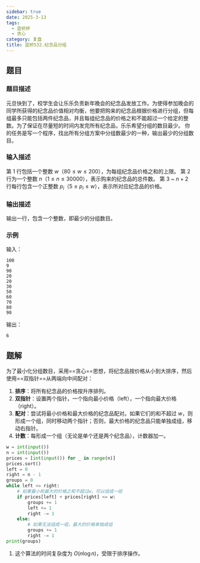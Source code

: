```yaml
---
sidebar: true
date: 2025-3-13
tags:
  - 蓝桥杯
  - 贪心
category: 复盘
title: 蓝桥532.纪念品分组
---
```

## 题目
### 题目描述
元旦快到了，校学生会让乐乐负责新年晚会的纪念品发放工作。为使得参加晚会的同学所获得的纪念品价值相对均衡，他要把购来的纪念品根据价格进行分组，但每组最多只能包括两件纪念品，并且每组纪念品的价格之和不能超过一个给定的整数。为了保证在尽量短的时间内发完所有纪念品，乐乐希望分组的数目最少。
你的任务是写一个程序，找出所有分组方案中分组数最少的一种，输出最少的分组数目。
### 输入描述
第 1 行包括一个整数 $w$（$80 \leq w \leq 200$），为每组纪念品价格之和的上限。
第 2 行为一个整数 $n$（$1 \leq n \leq 30000$），表示购来的纪念品的总件数。
第 3 ~ $n+2$ 行每行包含一个正整数 $p_i$（$5 \leq p_i \leq w$），表示所对应纪念品的价格。
### 输出描述
输出一行，包含一个整数，即最少的分组数目。
### 示例
输入：
```
100
9
90
20
20
30
50
60
70
80
90
```
输出：
```
6
```
## 题解
为了最小化分组数目，采用==贪心==思想，将纪念品按价格从小到大排序，然后使用==双指针==从两端向中间配对：
1. **排序**：将所有纪念品的价格按升序排列。
2. **双指针**：设置两个指针，一个指向最小价格（left），一个指向最大价格（right）。
3. **配对**：尝试将最小价格和最大价格的纪念品配对。如果它们的和不超过 $w$，则形成一个组，同时移动两个指针；否则，最大价格的纪念品只能单独成组，移动右指针。
4. **计数**：每形成一个组（无论是单个还是两个纪念品），计数器加一。

```python
w = int(input())
n = int(input())
prices = [int(input()) for _ in range(n)]
prices.sort()
left = 0
right = n - 1
groups = 0
while left <= right:
    # 如果最小和最大的价格之和不超过w，可以组成一组
    if prices[left] + prices[right] <= w:
        groups += 1
        left += 1
        right -= 1
    else:
        # 如果无法组成一组，最大的价格单独成组
        groups += 1
        right -= 1
print(groups)
```

1. 这个算法的时间复杂度为 $O(n \log n)$，受限于排序操作。